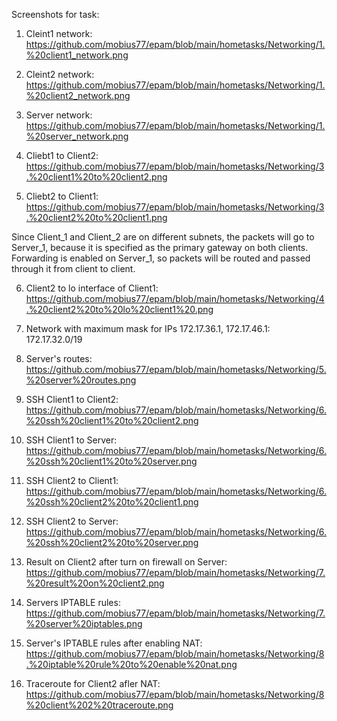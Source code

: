 Screenshots for task:

1. Cleint1 network:
https://github.com/mobius77/epam/blob/main/hometasks/Networking/1.%20client1_network.png

2. Cleint2 network:
https://github.com/mobius77/epam/blob/main/hometasks/Networking/1.%20client2_network.png

3. Server network:
https://github.com/mobius77/epam/blob/main/hometasks/Networking/1.%20server_network.png

4. Cliebt1 to Client2: 
https://github.com/mobius77/epam/blob/main/hometasks/Networking/3.%20client1%20to%20client2.png

5. Cliebt2 to Client1: 
https://github.com/mobius77/epam/blob/main/hometasks/Networking/3.%20client2%20to%20client1.png

Since Client_1 and Client_2 are on different subnets, the packets will go to Server_1, because it is specified as the primary gateway on both clients.
Forwarding is enabled on Server_1, so packets will be routed and passed through it from client to client.



6. Client2 to lo interface of Client1: 
https://github.com/mobius77/epam/blob/main/hometasks/Networking/4.%20client2%20to%20lo%20client1%20.png

7. Network with maximum mask for IPs 172.17.36.1, 172.17.46.1: 172.17.32.0/19


8. Server's routes: 
https://github.com/mobius77/epam/blob/main/hometasks/Networking/5.%20server%20routes.png

9. SSH Client1 to Client2: 
https://github.com/mobius77/epam/blob/main/hometasks/Networking/6.%20ssh%20client1%20to%20client2.png

10. SSH Client1 to Server: 
https://github.com/mobius77/epam/blob/main/hometasks/Networking/6.%20ssh%20client1%20to%20server.png

11. SSH Client2 to Client1: 
https://github.com/mobius77/epam/blob/main/hometasks/Networking/6.%20ssh%20client2%20to%20client1.png

12. SSH Client2 to Server: 
https://github.com/mobius77/epam/blob/main/hometasks/Networking/6.%20ssh%20client2%20to%20server.png

13. Result on Client2 after turn on firewall on Server: 
https://github.com/mobius77/epam/blob/main/hometasks/Networking/7.%20result%20on%20client2.png

14. Servers IPTABLE rules: 
https://github.com/mobius77/epam/blob/main/hometasks/Networking/7.%20server%20iptables.png

15. Server's IPTABLE rules after enabling NAT: 
https://github.com/mobius77/epam/blob/main/hometasks/Networking/8.%20iptable%20rule%20to%20enable%20nat.png

16. Traceroute for Client2 afler NAT: 
https://github.com/mobius77/epam/blob/main/hometasks/Networking/8%20client%202%20traceroute.png
